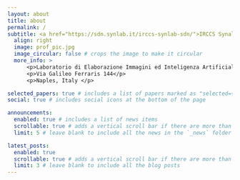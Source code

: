 ```yaml
---
layout: about
title: about
permalink: /
subtitle: <a href="https://sdn.synlab.it/irccs-synlab-sdn/">IRCCS Synalb SDN</a>, <a href="https://www.unina.it">University of Naples Federico II</a>
  align: right
  image: prof_pic.jpg
  image_circular: false # crops the image to make it circular
  more_info: >
      <p>Laboratorio di Elaborazione Immagini ed Inteligenza Artificiale</p>
      <p>Via Galileo Ferraris 144</p>
      <p>Naples, Italy </p>

selected_papers: true # includes a list of papers marked as "selected={true}"
social: true # includes social icons at the bottom of the page

announcements:
  enabled: true # includes a list of news items
  scrollable: true # adds a vertical scroll bar if there are more than 3 news items
  limit: 5 # leave blank to include all the news in the `_news` folder

latest_posts:
  enabled: true
  scrollable: true # adds a vertical scroll bar if there are more than 3 new posts items
  limit: 3 # leave blank to include all the blog posts
---
```


